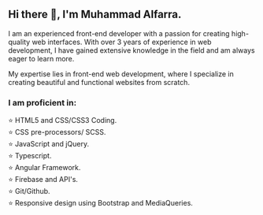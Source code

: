 ## Hi there 👋, I'm Muhammad Alfarra.
I am an experienced front-end developer with a passion for creating high-quality web interfaces. With over 3 years of experience in web development, I have gained extensive knowledge in the field and am always eager to learn more.

My expertise lies in front-end web development, where I specialize in creating beautiful and functional websites from scratch. 
<h3>I am proficient in:</h3>
⭐ HTML5 and CSS/CSS3 Coding.<br>
⭐ CSS pre-processors/ SCSS.<br>
⭐ JavaScript and jQuery.<br>
⭐ Typescript.<br>
⭐ Angular Framework.<br>
⭐ Firebase and API's.<br>
⭐ Git/Github.<br>
⭐ Responsive design using Bootstrap and MediaQueries.<br>

<!--
**MohammedAdnanF/MohammedAdnanF** is a ✨ _special_ ✨ repository because its `README.md` (this file) appears on your GitHub profile.

Here are some ideas to get you started:

- 🔭 I’m currently working on ...
- 🌱 I’m currently learning ...
- 👯 I’m looking to collaborate on ...
- 🤔 I’m looking for help with ...
- 💬 Ask me about ...
- 📫 How to reach me: ...
- 😄 Pronouns: ...
- ⚡ Fun fact: ...
-->
